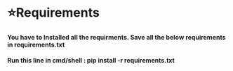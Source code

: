 
# ⭐Requirements 
#### You have to Installed all the requirments. Save all the below requirements in requirements.txt
#### Run this line in cmd/shell :  pip install -r requirements.txt
